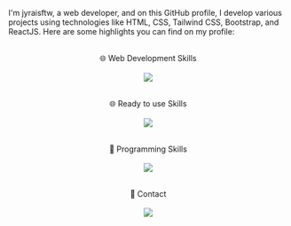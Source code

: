 I'm jyraisftw, a web developer, and on this GitHub profile, I develop various projects using technologies like HTML, CSS, Tailwind CSS, Bootstrap, and ReactJS. Here are some highlights you can find on my profile:

<p align="center">
  <br>
    🌐 Web Development Skills<br><br>
    <img src="https://skillicons.dev/icons?i=html,css,javascript,tailwind,bootstrap,react" />
  </a>
</p>


<p align="center">
  <br>
    🌐 Ready to use Skills<br><br>
    <img src="https://skillicons.dev/icons?i=wordpress" />
  </a>
</p>


<p align="center">
  <br>
    🚀 Programming Skills<br><br>
    <img src="https://skillicons.dev/icons?i=python" />
  </a>
</p>



<p align="center">
  <br>
    💬 Contact<br><br>
    <img src="https://skillicons.dev/icons?i=telegram" href="t.me/jyrais"/>
  </a>
</p>
